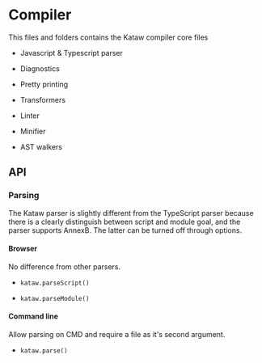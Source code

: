 # Compiler

This files and folders contains the Kataw compiler core files

- Javascript & Typescript parser

- Diagnostics

- Pretty printing

- Transformers

- Linter

- Minifier

- AST walkers


## API

### Parsing

The Kataw parser is slightly different from the TypeScript parser because there is a clearly distinguish
between script and module goal, and the parser supports AnnexB. The latter can be turned off through options.

#### Browser

No difference from other parsers.

- `kataw.parseScript()`

- `kataw.parseModule()`

#### Command line

Allow parsing on CMD and require a file as it's second argument.

- `kataw.parse()`
